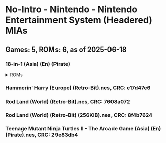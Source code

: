 # No-Intro - Nintendo - Nintendo Entertainment System (Headered) MIAs
## Games: 5, ROMs: 6, as of 2025-06-18

### 18-in-1 (Asia) (En) (Pirate)
<details>
<summary>ROMs</summary>

- 18-in-1 (Asia) (En) (Pirate).nes, CRC: be71f814
- 18-in-1 (Asia) (En) (Pirate).nes, CRC: e438a7d3
</details>

### Hammerin' Harry (Europe) (Retro-Bit).nes, CRC: e17d47e6
### Rod Land (World) (Retro-Bit).nes, CRC: 7608a072
### Rod Land (World) (Retro-Bit) (256KiB).nes, CRC: 8f4b7624
### Teenage Mutant Ninja Turtles II - The Arcade Game (Asia) (En) (Pirate).nes, CRC: 29e83db4
